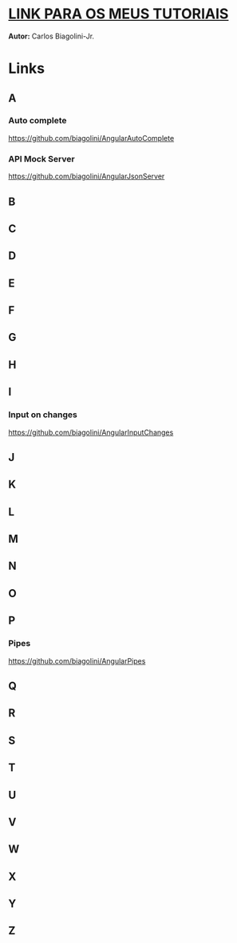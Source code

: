 # <u>LINK PARA OS MEUS TUTORIAIS</u>

**Autor:** Carlos Biagolini-Jr.

# Links

## A
### Auto complete
https://github.com/biagolini/AngularAutoComplete
### API Mock Server
https://github.com/biagolini/AngularJsonServer

## B

## C

## D

## E

## F

## G

## H

## I
### Input on changes
https://github.com/biagolini/AngularInputChanges

## J

## K

## L

## M

## N

## O

## P

### Pipes
https://github.com/biagolini/AngularPipes

## Q

## R

## S

## T

## U

## V

## W

## X 

## Y 

## Z
